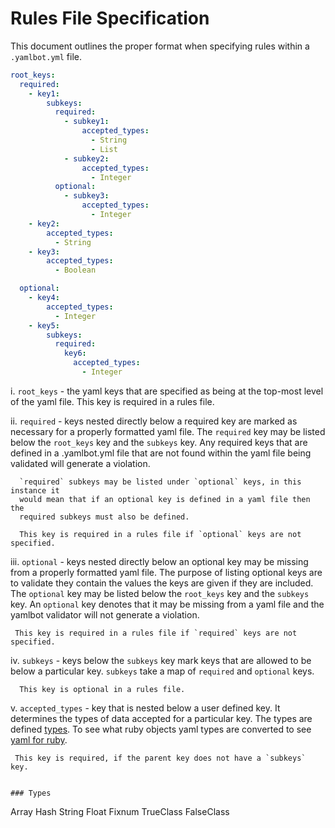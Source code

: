 # Rules File Specification

This document outlines the proper format when specifying rules within a
`.yamlbot.yml` file.

```yaml
root_keys:
  required:
    - key1:
        subkeys:
          required:
            - subkey1:
                accepted_types:
                  - String
                  - List
            - subkey2:
                accepted_types:
                  - Integer
          optional:
            - subkey3:
                accepted_types:
                  - Integer
    - key2:
        accepted_types:
          - String
    - key3:
        accepted_types:
          - Boolean

  optional:
    - key4:
        accepted_types:
          - Integer
    - key5:
        subkeys:
          required:
            key6:
              accepted_types:
                - Integer

```

i.  `root_keys` - the yaml keys that are specified as being at the top-most
     level of the yaml file.
     This key is required in a rules file.

ii. `required` - keys nested directly below a required key are marked as
      necessary for a properly formatted yaml file. The `required` key may be
      listed below the `root_keys` key and the `subkeys` key.
      Any required keys that are defined in a .yamlbot.yml file that are not
      found within the yaml file being validated will generate a violation.

      `required` subkeys may be listed under `optional` keys, in this instance it
      would mean that if an optional key is defined in a yaml file then the
      required subkeys must also be defined.

      This key is required in a rules file if `optional` keys are not specified.

iii. `optional` - keys nested directly below an optional key may be missing
     from a properly formatted yaml file. The purpose of listing optional keys
     are to validate they contain the values the keys are given if they are
     included. The `optional` key may be listed below the `root_keys` key and
     the `subkeys` key. An `optional` key denotes that it may be missing from
     a yaml file and the yamlbot validator will not generate a violation.

     This key is required in a rules file if `required` keys are not specified.

iv. `subkeys` - keys below the `subkeys` key mark keys that are allowed to
      be below a particular key. `subkeys` take a map of `required` and
      `optional` keys.

      This key is optional in a rules file.

v. `accepted_types` - key that is nested below a user defined key. It
     determines the types of data accepted for a particular key. The types are
     defined [types](#Types). To see what ruby objects yaml types are
     converted to see [yaml for ruby](http://yaml.org/YAML_for_ruby.html).

     This key is required, if the parent key does not have a `subkeys` key.

```

### Types

```
Array
Hash
String
Float
Fixnum
TrueClass
FalseClass
```
